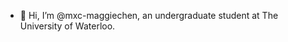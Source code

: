 - 👋 Hi, I’m @mxc-maggiechen, an undergraduate student at The University of Waterloo.

<!---
mxc-maggiechen/mxc-maggiechen is a ✨ special ✨ repository because its `README.md` (this file) appears on your GitHub profile.
You can click the Preview link to take a look at your changes.
--->
